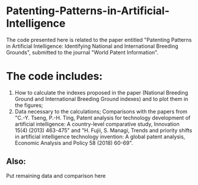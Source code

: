 # Patenting-Patterns-in-Artificial-Intelligence

The code presented here is related to the paper entitled "Patenting Patterns in Artificial Intelligence: 
Identifying National and International Breeding Grounds", submitted to the journal "World Patent Information".

# The code includes:
1. How to calculate the indexes proposed in the paper (National Breeding Ground and International Breeding Ground indexes) and to plot them in the figures;
2. Data necessary to the calculations;
Comparisons with the papers from "C.-Y. Tseng, P.-H. Ting, Patent analysis for technology development of artificial intelligence: A country-level comparative study, Innovation 15(4) (2013) 463-475"
and "H. Fujii, S. Managi, Trends and priority shifts in artificial intelligence technology invention: A global patent analysis, Economic Analysis and Policy 58 (2018) 60-69".

## Also: 

Put remaining data and comparison here
